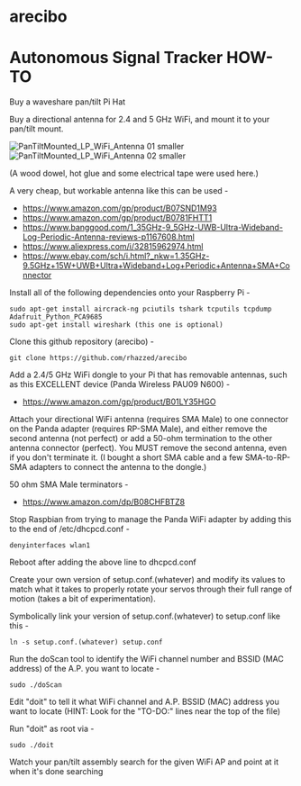 # arecibo
Autonomous Signal Tracker HOW-TO
=====================================

Buy a waveshare pan/tilt Pi Hat

Buy a directional antenna for 2.4 and 5 GHz WiFi, and mount it to your pan/tilt mount.

![PanTiltMounted_LP_WiFi_Antenna 01 smaller](https://user-images.githubusercontent.com/13158671/158280604-ba343b2a-2854-4ae2-adbb-0ef0e4d30edf.jpg)![PanTiltMounted_LP_WiFi_Antenna 02 smaller](https://user-images.githubusercontent.com/13158671/158280634-b0b59326-3ed8-4e03-8baf-dddee6ff7398.jpg)

(A wood dowel, hot glue and some electrical tape were used here.)


A very cheap, but workable antenna like this can be used -

* https://www.amazon.com/gp/product/B07SND1M93
* https://www.amazon.com/gp/product/B0781FHTT1
* https://www.banggood.com/1_35GHz-9_5GHz-UWB-Ultra-Wideband-Log-Periodic-Antenna-reviews-p1167608.html
* https://www.aliexpress.com/i/32815962974.html
* https://www.ebay.com/sch/i.html?_nkw=1.35GHz-9.5GHz+15W+UWB+Ultra+Wideband+Log+Periodic+Antenna+SMA+Connector
    

Install all of the following dependencies onto your Raspberry Pi -

    sudo apt-get install aircrack-ng pciutils tshark tcputils tcpdump Adafruit_Python_PCA9685
    sudo apt-get install wireshark (this one is optional)

Clone this github repository (arecibo) -

    git clone https://github.com/rhazzed/arecibo

Add a 2.4/5 GHz WiFi dongle to your Pi that has removable antennas, such as this EXCELLENT device (Panda Wireless PAU09 N600) -

* https://www.amazon.com/gp/product/B01LY35HGO

Attach your directional WiFi antenna (requires SMA Male) to one connector on the Panda adapter (requires RP-SMA Male), and either
remove the second antenna (not perfect) or add a 50-ohm termination to the other antenna connector (perfect).  You MUST remove the
second antenna, even if you don't terminate it.  (I bought a short SMA cable and a few SMA-to-RP-SMA adapters to connect the
antenna to the dongle.)

50 ohm SMA Male terminators -

* https://www.amazon.com/dp/B08CHFBTZ8

Stop Raspbian from trying to manage the Panda WiFi adapter by adding this to the end of /etc/dhcpcd.conf -

    denyinterfaces wlan1

Reboot after adding the above line to dhcpcd.conf

Create your own version of setup.conf.(whatever) and modify its values to match what it takes to properly rotate your
servos through their full range of motion (takes a bit of experimentation).

Symbolically link your version of setup.conf.(whatever) to setup.conf like this -

    ln -s setup.conf.(whatever) setup.conf

Run the doScan tool to identify the WiFi channel number and BSSID (MAC address) of the A.P. you want to locate -

    sudo ./doScan

Edit "doit" to tell it what WiFi channel and A.P. BSSID (MAC) address you want to locate
(HINT: Look for the "TO-DO:" lines near the top of the file)


Run "doit" as root via -

    sudo ./doit

Watch your pan/tilt assembly search for the given WiFi AP and point at it when it's done searching
